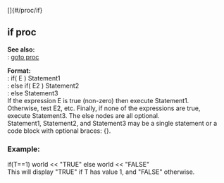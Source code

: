 []{#/proc/if}    
## if proc    
**See also:**    
:   [goto proc](/ref/proc/goto)    
<!-- -->    
**Format:**    
:   if( E ) Statement1    
:   else if( E2 ) Statement2    
:   else Statement3    
If the expression E is true (non-zero) then execute Statement1.    
Otherwise, test E2, etc. Finally, if none of the expressions are true,    
execute Statement3. The else nodes are all optional.    
Statement1, Statement2, and Statement3 may be a single statement or a    
code block with optional braces: {}.    
### Example:    
if(T==1) world \<\< \"TRUE\" else world \<\< \"FALSE\"    
This will display \"TRUE\" if T has value 1, and \"FALSE\" otherwise.  